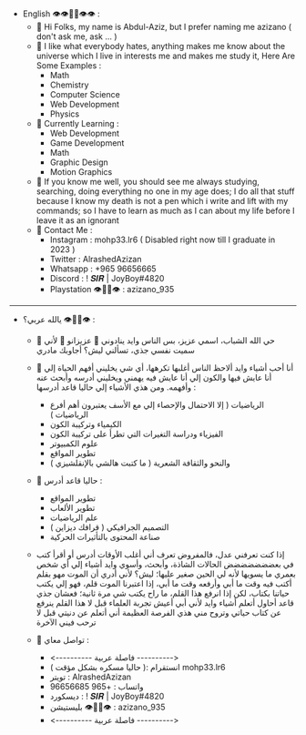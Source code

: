 - English 👁👁👃🏻👁👁 :
  - 🔭 Hi Folks, my name is Abdul-Aziz, but I prefer naming me azizano ( don't ask me, ask ... )
  - 🌱 I like what everybody hates, anything makes me know about the universe which I live in interests me and makes me study it, Here Are Some Examples :
      - Math 
      - Chemistry 
      - Computer Science 
      - Web Development 
      - Physics
  - 👯 Currently Learning : 
      - Web Development 
      - Game Development 
      - Math 
      - Graphic Design
      - Motion Graphics
  - 🤔 If you know me well, you should see me always studying, searching, doing everything no one in my age does; I do all that stuff because I know my death is not a pen which i write and lift with my commands; so I have to learn as much as I can about my life before I leave it as an ignorant
  - 💬 Contact Me : 
      - Instagram          : mohp33.lr6 ( Disabled right now till I graduate in 2023 )
      - Twitter            : AlrashedAzizan 
      - Whatsapp           : +965 96656665 
      - Discord            : ! 𝑺𝑰𝑹 | JoyBoy#4820 
      - Playstation 👁👃🏻👁 : azizano_935
---------------------------------
- يالله عربي؟ 👁👃🏻👁 :
  - 🔭 حي الله الشباب، اسمي عزيز، بس الناس وايد ينادوني 🌟 عزيزانو 🌟 لأني سميت نفسي جذي، تسألني ليش؟ أجاوبك مادري 
  - 🌱 أنا أحب أشياء وايد ألاحظ الناس أغلبها تكرهها، أي شي يخليني أفهم الحياة إلي أنا عايش فيها والكون إلي أنا عايش فيه يهمني ويخليني أدرسه وأبحث عنه وأفهمه. ومن هذي الأشياء إلي حاليا قاعد أدرسها :
    - الرياضيات ( إلا الاحتمال والإحصاء إلي مع الأسف يعتبرون أهم أفرع الرياضيات )
    - الكيمياء وتركيبة الكون 
    - الفيزياء ودراسة التغيرات التي تطرأ على تركيبة الكون 
    - علوم الكمبيوتر
    - تطوير المواقع
    - والنحو والثقافة الشعرية ( ما كتبت هالشي بالإنقلشيزي )
  - 👯 حاليا قاعد أدرس :
    - تطوير المواقع
    - تطوير الألعاب 
    - علم الرياضيات 
    - التصميم الجرافيكي ( قرافك ديزاين )
    - صناعة المحتوى بالتأثيرات الحركية

  - إذا كنت تعرفني عدل، فالمفروض تعرف أني أغلب الأوقات أدرس أو أقرأ كتب في بعضضضضضضض الحالات الشاذة، وأبحث، وأسوي وايد أشياء إلي أي شخص بعمري ما يسويها لأنه لي الحين صغير عليها؛ ليش؟ لأني أدري أن الموت مهو بقلم أكتب فيه وقت ما أبي وأرفعه وقت ما أبي، إذا اعتبرنا الموت قلم، فهو إلي يكتب حياتنا بكتاب، لكن إذا انرفع هذا القلم، ما راح يكتب شي مرة ثانية؛ فعشان جذي قاعد أحاول أتعلم أشياء وايد لأني أبي أعيش تجربة العلماء قبل لا هذا القلم ينرفع عن كتاب حياتي وتروح مني هذي الفرصة العظيمة أني أتعلم عن دنيتي قبل لا ترحب فيني الآخرة
  - 💬 تواصل معاي :
    - <---------- فاصلة عربية ---------->
    -  انستقرام         :( حاليا مسكره بشكل مؤقت ) mohp33.lr6
    -   تويتر           : AlrashedAzizan
    -   واتساب          : +965 96656685
    -   ديسكورد         : ! 𝑺𝑰𝑹 | JoyBoy#4820
    -   بليستيشن 👁👃🏻👁 : azizano_935
    - <---------- فاصلة عربية ---------->
